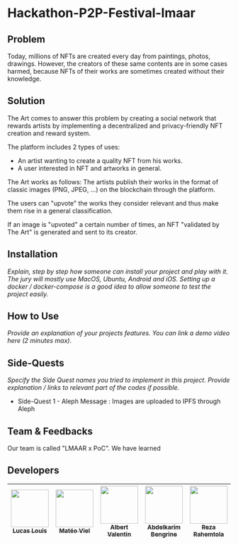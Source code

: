 # Hackathon-P2P-Festival-lmaar

## Problem

Today, millions of NFTs are created every day from paintings, photos, drawings. However, the creators of these same contents are in some cases harmed, because NFTs of their works are sometimes created without their knowledge.

## Solution

The Art comes to answer this problem by creating a social network that rewards artists by implementing a decentralized and privacy-friendly NFT creation and reward system.

The platform includes 2 types of uses:

- An artist wanting to create a quality NFT from his works.
- A user interested in NFT and artworks in general.

The Art works as follows:
The artists publish their works in the format of classic images (PNG, JPEG, ...) on the blockchain through the platform.

The users can "upvote" the works they consider relevant and thus make them rise in a general classification.

If an image is "upvoted" a certain number of times, an NFT "validated by The Art" is generated and sent to its creator. 

## Installation

*Explain, step by step how someone can install your project and play with it. The jury will mostly use MacOS, Ubuntu, Android and iOS. Setting up a docker / docker-compose is a good idea to allow someone to test the project easily.* 

## How to Use

*Provide an explanation of your projects features. You can link a demo video here (2 minutes max)*.

## Side-Quests

*Specify the Side Quest names you tried to implement in this project. Provide explanation / links to relevant part of the codes if possible.*

- Side-Quest 1 - Aleph Message : Images are uploaded to IPFS through Aleph

## Team & Feedbacks

Our team is called "LMAAR x PoC". We have learned 

## Developers
| [<img src="https://github.com/lucas-louis.png?size=85" width=85><br><sub>Lucas Louis</sub>](https://github.com/lucas-louis) | [<img src="https://github.com/lolboysg.png?size=85" width=85><br><sub>Matéo Viel</sub>](https://github.com/lolboysg) | [<img src="https://github.com/OnsagerHe.png?size=85" width=85><br><sub>Albert Valentin</sub>](https://github.com/OnsagerHe) | [<img src="https://github.com/AbdelkarimBENGRINE.png?size=85" width=85><br><sub>Abdelkarim Bengrine</sub>](https://github.com/AbdelkarimBENGRINE) | [<img src="https://github.com/RezaRahemtola.png?size=85" width=85><br><sub>Reza Rahemtola</sub>](https://github.com/RezaRahemtola)
| :---: | :---: | :---: | :---: | :---:
